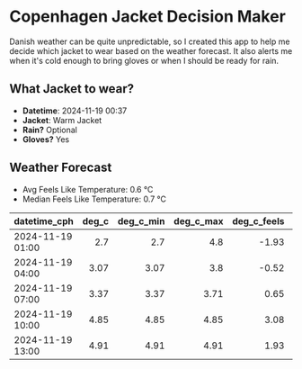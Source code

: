 
# Copenhagen Jacket Decision Maker

Danish weather can be quite unpredictable, so I created this app to help me decide which jacket to wear based on the weather forecast. 
It also alerts me when it's cold enough to bring gloves or when I should be ready for rain.

## What Jacket to wear?

- **Datetime**: 2024-11-19 00:37
- **Jacket**: Warm Jacket
- **Rain?** Optional
- **Gloves?** Yes

## Weather Forecast
- Avg Feels Like Temperature: 0.6 °C
- Median Feels Like Temperature: 0.7 °C

| datetime_cph     |   deg_c |   deg_c_min |   deg_c_max |   deg_c_feels | weather   | wind   | rain   |
|:-----------------|--------:|------------:|------------:|--------------:|:----------|:-------|:-------|
| 2024-11-19 01:00 |    2.7  |        2.7  |        4.8  |         -1.93 | Clear     | Medium | None   |
| 2024-11-19 04:00 |    3.07 |        3.07 |        3.8  |         -0.52 | Clouds    | Low    | None   |
| 2024-11-19 07:00 |    3.37 |        3.37 |        3.71 |          0.65 | Clouds    | Low    | None   |
| 2024-11-19 10:00 |    4.85 |        4.85 |        4.85 |          3.08 | Clouds    | Low    | None   |
| 2024-11-19 13:00 |    4.91 |        4.91 |        4.91 |          1.93 | Rain      | Low    | Low    |
        